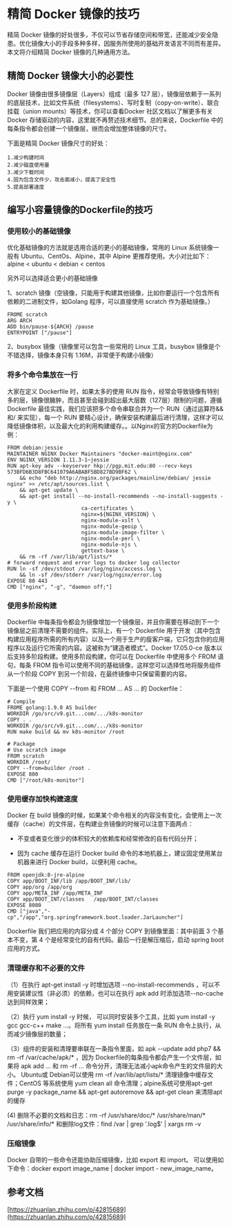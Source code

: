 
# 精简 Docker 镜像的技巧

精简 Docker 镜像的好处很多，不仅可以节省存储空间和带宽，还能减少安全隐患。优化镜像大小的手段多种多样，因服务所使用的基础开发语言不同而有差异。本文将介绍精简 Docker 镜像的几种通用方法。

## 精简 Docker 镜像大小的必要性
Docker 镜像由很多镜像层（Layers）组成（最多 127 层），镜像层依赖于一系列的底层技术，比如文件系统（filesystems）、写时复制（copy-on-write）、联合挂载（union mounts）等技术，你可以查看Docker 社区文档以了解更多有关 Docker 存储驱动的内容，这里就不再赘述技术细节。总的来说，Dockerfile 中的每条指令都会创建一个镜像层，继而会增加整体镜像的尺寸。

下面是精简 Docker 镜像尺寸的好处：

    1.减少构建时间
    2.减少磁盘使用量
    3.减少下载时间
    4.因为包含文件少，攻击面减小，提高了安全性
    5.提高部署速度
## 编写小容量镜像的Dockerfile的技巧

### 使用较小的基础镜像
优化基础镜像的方法就是选用合适的更小的基础镜像，常用的 Linux 系统镜像一般有 Ubuntu、CentOs、Alpine，其中 Alpine 更推荐使用。大小对比如下：alpine < ubuntu < debian < centos

另外可以选择适合更小的基础镜像
    
1、scratch 镜像（空镜像，只能用于构建其他镜像，比如你要运行一个包含所有依赖的二进制文件，如Golang 程序，可以直接使用 scratch 作为基础镜像。）
```
FROME scratch
ARG ARCH
ADD bin/pause-${ARCH} /pause
ENTRYPOINT ["/pause"]
```

2、busybox 镜像（镜像里可以包含一些常用的 Linux 工具，busybox 镜像是个不错选择，镜像本身只有 1.16M，非常便于构建小镜像）

### 将多个命令集放在一行
大家在定义 Dockerfile 时，如果太多的使用 RUN 指令，经常会导致镜像有特别多的层，镜像很臃肿，而且甚至会碰到超出最大层数（127层）限制的问题，遵循 Dockerfile 最佳实践，我们应该把多个命令串联合并为一个 RUN（通过运算符&&和/ 来实现），每一个 RUN 要精心设计，确保安装构建最后进行清理，这样才可以降低镜像体积，以及最大化的利用构建缓存。。以Nginx的官方的Dockerfile为例：
```
FROM debian:jessie
MAINTAINER NGINX Docker Maintainers "docker-maint@nginx.com"
ENV NGINX_VERSION 1.11.3-1~jessie
RUN apt-key adv --keyserver hkp://pgp.mit.edu:80 --recv-keys 573BFD6B3D8FBC641079A6ABABF5BD827BD9BF62 \
	&& echo "deb http://nginx.org/packages/mainline/debian/ jessie nginx" >> /etc/apt/sources.list \
	&& apt-get update \
	&& apt-get install --no-install-recommends --no-install-suggests -y \
						ca-certificates \
						nginx=${NGINX_VERSION} \
						nginx-module-xslt \
						nginx-module-geoip \
						nginx-module-image-filter \
						nginx-module-perl \
						nginx-module-njs \
						gettext-base \
	&& rm -rf /var/lib/apt/lists/*
# forward request and error logs to docker log collector
RUN ln -sf /dev/stdout /var/log/nginx/access.log \
	&& ln -sf /dev/stderr /var/log/nginx/error.log
EXPOSE 80 443
CMD ["nginx", "-g", "daemon off;"]
```

### 使用多阶段构建
Dockerfile 中每条指令都会为镜像增加一个镜像层，并且你需要在移动到下一个镜像层之前清理不需要的组件。实际上，有一个 Dockerfile 用于开发（其中包含构建应用程序所需的所有内容）以及一个用于生产的瘦客户端，它只包含你的应用程序以及运行它所需的内容。这被称为“建造者模式”。Docker 17.05.0-ce 版本以后支持多阶段构建。使用多阶段构建，你可以在 Dockerfile 中使用多个 FROM 语句，每条 FROM 指令可以使用不同的基础镜像，这样您可以选择性地将服务组件从一个阶段 COPY 到另一个阶段，在最终镜像中只保留需要的内容。

下面是一个使用 COPY --from 和 FROM … AS … 的 Dockerfile：
```
# Compile
FROME golang:1.9.0 AS builder
WORKDIR /go/src/v9.git...com/.../k8s-monitor
COPY . .
WORKDIR /go/src/v9.git...com/.../k8s-monitor
RUN make build && mv k8s-monitor /root

# Package
# Use scratch image
FROM scratch
WORKDIR /root/
COPY --from=builder /root .
EXPOSE 800
CMD ["/root/k8s-monitor"]
```

### 使用缓存加快构建速度

Docker 在 build 镜像的时候，如果某个命令相关的内容没有变化，会使用上一次缓存（cache）的文件层，在构建业务镜像的时候可以注意下面两点：

* 不变或者变化很少的体积较大的依赖库和经常修改的自有代码分开；

* 因为 cache 缓存在运行 Docker build 命令的本地机器上，建议固定使用某台机器来进行 Docker build，以便利用 cache。

```
FROM openjdk:8-jre-alpine
COPY app/BOOT_INF/lib /app/BOOT_INF/lib/
COPY app/org /app/org
COPY app/META_INF /app/META_INF
COPY app/BOOT_INT/classes   /app/BOOT_INT/classes
EXPOSE 8080
CMD ["java","-cp","/app","org.springframework.boot.loader.JarLauncher"]
```
Dockerfile 我们把应用的内容分成 4 个部分 COPY 到镜像里面：其中前面 3 个基本不变，第 4 个是经常变化的自有代码。最后一行是解压缩后，启动 spring boot 应用的方式。

### 清理缓存和不必要的文件

（1）在执行 apt-get install -y 时增加选项 --no-install-recommends ，可以不用安装建议性（非必须）的依赖，也可以在执行 apk add 时添加选项--no-cache 达到同样效果；

（2）执行 yum install -y 时候， 可以同时安装多个工具，比如 yum install -y gcc gcc-c++ make …。将所有 yum install 任务放在一条 RUN 命令上执行，从而减少镜像层的数量；

（3）组件的安装和清理要串联在一条指令里面，如 apk --update add php7 && rm -rf /var/cache/apk/* ，因为 Dockerfile的每条指令都会产生一个文件层，如果将 apk add … 和 rm -rf … 命令分开，清理无法减小apk命令产生的文件层的大小。 Ubuntu或 Debian可以使用 rm -rf /var/lib/apt/lists/* 清理镜像中缓存文件；CentOS 等系统使用 yum clean all 命令清理；alpine系统可使用apt-get purge -y package_name &&  apt-get autoremove && apt-get clean 来清除apt的缓存
 
 (4) 删除不必要的文档和日志：rm -rf /usr/share/doc/* /usr/share/man/* /usr/share/info/* 和删除log文件：find /var | grep '\.log$' | xargs rm -v

### 压缩镜像
Docker 自带的一些命令还能协助压缩镜像，比如 export 和 import。
可以使用如下命令：docker export image_name | docker import - new_image_name。

## 参考文档
[https://zhuanlan.zhihu.com/p/42815689](https://zhuanlan.zhihu.com/p/42815689)